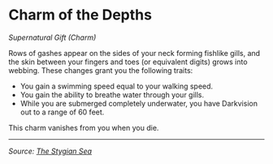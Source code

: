 # Charm of the Depths

_Supernatural Gift (Charm)_

Rows of gashes appear on the sides of your neck forming fishlike gills, and the skin between your fingers and toes (or equivalent digits) grows into webbing. These changes grant you the following traits:

- You gain a swimming speed equal to your walking speed.
- You gain the ability to breathe water through your gills.
- While you are submerged completely underwater, you have Darkvision out to a range of 60 feet.

This charm vanishes from you when you die.

---

_Source: [The Stygian Sea](https://github.com/mpanighetti/dnd5e-stygian-sea)_
